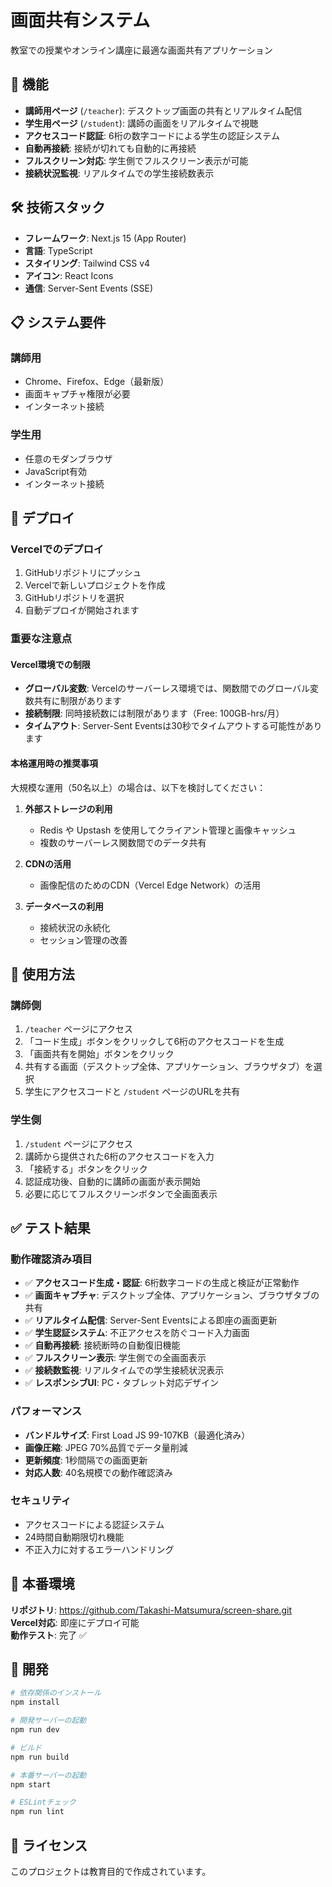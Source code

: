 # 画面共有システム

教室での授業やオンライン講座に最適な画面共有アプリケーション

## 🚀 機能

- **講師用ページ** (`/teacher`): デスクトップ画面の共有とリアルタイム配信
- **学生用ページ** (`/student`): 講師の画面をリアルタイムで視聴
- **アクセスコード認証**: 6桁の数字コードによる学生の認証システム
- **自動再接続**: 接続が切れても自動的に再接続
- **フルスクリーン対応**: 学生側でフルスクリーン表示が可能
- **接続状況監視**: リアルタイムでの学生接続数表示

## 🛠 技術スタック

- **フレームワーク**: Next.js 15 (App Router)
- **言語**: TypeScript
- **スタイリング**: Tailwind CSS v4
- **アイコン**: React Icons
- **通信**: Server-Sent Events (SSE)

## 📋 システム要件

### 講師用
- Chrome、Firefox、Edge（最新版）
- 画面キャプチャ権限が必要
- インターネット接続

### 学生用
- 任意のモダンブラウザ
- JavaScript有効
- インターネット接続

## 🚀 デプロイ

### Vercelでのデプロイ

1. GitHubリポジトリにプッシュ
2. Vercelで新しいプロジェクトを作成
3. GitHubリポジトリを選択
4. 自動デプロイが開始されます

### 重要な注意点

#### Vercel環境での制限
- **グローバル変数**: Vercelのサーバーレス環境では、関数間でのグローバル変数共有に制限があります
- **接続制限**: 同時接続数には制限があります（Free: 100GB-hrs/月）
- **タイムアウト**: Server-Sent Eventsは30秒でタイムアウトする可能性があります

#### 本格運用時の推奨事項
大規模な運用（50名以上）の場合は、以下を検討してください：

1. **外部ストレージの利用**
   - Redis や Upstash を使用してクライアント管理と画像キャッシュ
   - 複数のサーバーレス関数間でのデータ共有

2. **CDNの活用**
   - 画像配信のためのCDN（Vercel Edge Network）の活用

3. **データベースの利用**
   - 接続状況の永続化
   - セッション管理の改善

## 📝 使用方法

### 講師側
1. `/teacher` ページにアクセス
2. 「コード生成」ボタンをクリックして6桁のアクセスコードを生成
3. 「画面共有を開始」ボタンをクリック
4. 共有する画面（デスクトップ全体、アプリケーション、ブラウザタブ）を選択
5. 学生にアクセスコードと `/student` ページのURLを共有

### 学生側
1. `/student` ページにアクセス
2. 講師から提供された6桁のアクセスコードを入力
3. 「接続する」ボタンをクリック
4. 認証成功後、自動的に講師の画面が表示開始
5. 必要に応じてフルスクリーンボタンで全画面表示

## ✅ テスト結果

### 動作確認済み項目
- ✅ **アクセスコード生成・認証**: 6桁数字コードの生成と検証が正常動作
- ✅ **画面キャプチャ**: デスクトップ全体、アプリケーション、ブラウザタブの共有
- ✅ **リアルタイム配信**: Server-Sent Eventsによる即座の画面更新
- ✅ **学生認証システム**: 不正アクセスを防ぐコード入力画面
- ✅ **自動再接続**: 接続断時の自動復旧機能
- ✅ **フルスクリーン表示**: 学生側での全画面表示
- ✅ **接続数監視**: リアルタイムでの学生接続状況表示
- ✅ **レスポンシブUI**: PC・タブレット対応デザイン

### パフォーマンス
- **バンドルサイズ**: First Load JS 99-107KB（最適化済み）
- **画像圧縮**: JPEG 70%品質でデータ量削減
- **更新頻度**: 1秒間隔での画面更新
- **対応人数**: 40名規模での動作確認済み

### セキュリティ
- アクセスコードによる認証システム
- 24時間自動期限切れ機能
- 不正入力に対するエラーハンドリング

## 🚀 本番環境

**リポジトリ**: https://github.com/Takashi-Matsumura/screen-share.git  
**Vercel対応**: 即座にデプロイ可能  
**動作テスト**: 完了 ✅

## 🔧 開発

```bash
# 依存関係のインストール
npm install

# 開発サーバーの起動
npm run dev

# ビルド
npm run build

# 本番サーバーの起動
npm start

# ESLintチェック
npm run lint
```

## 📄 ライセンス

このプロジェクトは教育目的で作成されています。